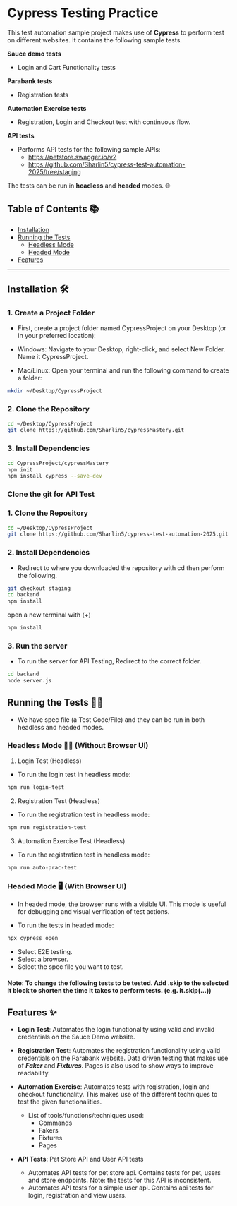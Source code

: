 # Cypress Testing Practice

This test automation sample project makes use of **Cypress** to perform test on different websites. It contains the following sample tests.

**Sauce demo tests**
- Login and Cart Functionality tests

**Parabank tests**
- Registration tests

**Automation Exercise tests**
- Registration, Login and Checkout test with continuous flow.

**API tests**
- Performs API tests for the following sample APIs:
  - https://petstore.swagger.io/v2
  - https://github.com/Sharlin5/cypress-test-automation-2025/tree/staging

The tests can be run in **headless** and **headed** modes. 🌐

## Table of Contents 📚

- [Installation](#installation)
- [Running the Tests](#running-the-tests)
  - [Headless Mode](#headless-mode)
  - [Headed Mode](#headed-mode)
- [Features](#features)

---

## Installation 🛠️
### 1. Create a Project Folder
- First, create a project folder named CypressProject on your Desktop (or in your preferred location):
- Windows: Navigate to your Desktop, right-click, and select New Folder. Name it CypressProject.

- Mac/Linux: Open your terminal and run the following command to create a folder:

```bash
mkdir ~/Desktop/CypressProject
```
### 2. Clone the Repository

```bash
cd ~/Desktop/CypressProject
git clone https://github.com/Sharlin5/cypressMastery.git
```

### 3. Install Dependencies

```bash
cd CypressProject/cypressMastery
npm init
npm install cypress --save-dev  
```
### Clone the git for API Test
### 1. Clone the Repository
```bash
cd ~/Desktop/CypressProject
git clone https://github.com/Sharlin5/cypress-test-automation-2025.git
```

### 2. Install Dependencies
- Redirect to where you downloaded the repository with cd then perform the following.
```bash
git checkout staging
cd backend
npm install
```
open a new terminal with (+)
```bash
npm install  
```
### 3. Run the server
- To run the server for API Testing, Redirect to the correct folder.
```bash
cd backend
node server.js
```


## Running the Tests 🏃‍♂️
- We have spec file (a Test Code/File) and they can be run in both headless and headed modes.

### Headless Mode 🧑‍💻 (Without Browser UI)

1. Login Test (Headless)
- To run the login test in headless mode:

```bash
npm run login-test
```

2. Registration Test (Headless)
- To run the registration test in headless mode:

```bash
npm run registration-test
```

3. Automation Exercise Test (Headless)
- To run the registration test in headless mode:

```bash
npm run auto-prac-test
```


### Headed Mode 🖥️ (With Browser UI)
- In headed mode, the browser runs with a visible UI. This mode is useful for debugging and visual verification of test actions.

- To run the tests in headed mode:

```bash
npx cypress open
```

- Select E2E testing.
- Select a browser.
- Select the spec file you want to test.

#### Note: To change the following tests to be tested. Add .skip to the selected it block to shorten the time it takes to perform tests. (e.g. it.skip(...))

## Features ✨

- **Login Test**: Automates the login functionality using valid and invalid credentials on the Sauce Demo website.

- **Registration Test**: Automates the registration functionality using valid credentials on the Parabank website. Data driven testing that makes use of ***Faker*** and ***Fixtures***. Pages is also used to show ways to improve readability.

- **Automation Exercise**: Automates tests with registration, login and checkout functionality. This makes use of the different techniques to test the given functionalities.
  - List of tools/functions/techniques used:
    - Commands
    - Fakers
    - Fixtures
    - Pages

- **API Tests**: Pet Store API and User API tests
  - Automates API tests for pet store api. Contains tests for pet, users and store endpoints. Note: the tests for this API is inconsistent.
  - Automates API tests for a simple user api. Contains api tests for login, registration and view users.